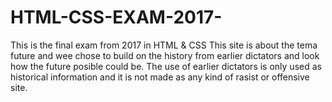 # HTML-CSS-EXAM-2017-

This is the final exam from 2017 in HTML & CSS
This site is about the tema future and wee chose to build on the history from earlier dictators and look how the future posible could be.
The use of earlier dictators is only used as historical information and it is not made as any kind of rasist or offensive site.

